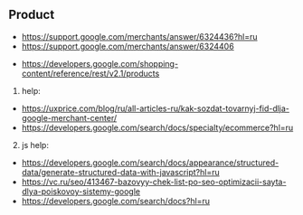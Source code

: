 ## Product
- https://support.google.com/merchants/answer/6324436?hl=ru
- https://support.google.com/merchants/answer/6324406
* https://developers.google.com/shopping-content/reference/rest/v2.1/products
1. help:
- https://uxprice.com/blog/ru/all-articles-ru/kak-sozdat-tovarnyj-fid-dlja-google-merchant-center/
- https://developers.google.com/search/docs/specialty/ecommerce?hl=ru
2. js help:
- https://developers.google.com/search/docs/appearance/structured-data/generate-structured-data-with-javascript?hl=ru
- https://vc.ru/seo/413467-bazovyy-chek-list-po-seo-optimizacii-sayta-dlya-poiskovoy-sistemy-google
- https://developers.google.com/search/docs?hl=ru